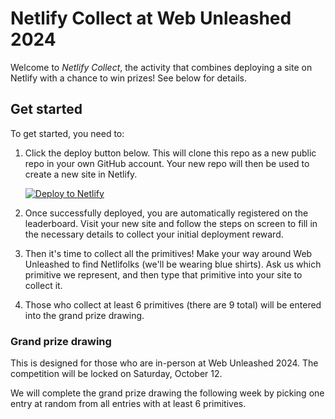 # Netlify Collect at Web Unleashed 2024

Welcome to _Netlify Collect_, the activity that combines deploying a site on Netlify with a chance to win prizes! See below for details.

## Get started

To get started, you need to:

1. Click the deploy button below. This will clone this repo as a new public repo in your own GitHub account. Your new repo will then be used to create a new site in Netlify.

   [![Deploy to Netlify](https://www.netlify.com/img/deploy/button.svg)](https://app.netlify.com/start/deploy?repository=https://github.com/netlify/webu24-netlify-collect)

2. Once successfully deployed, you are automatically registered on the leaderboard. Visit your new site and follow the steps on screen to fill in the necessary details to collect your initial deployment reward.

3. Then it's time to collect all the primitives! Make your way around Web Unleashed to find Netlifolks (we'll be wearing blue shirts). Ask us which primitive we represent, and then type that primitive into your site to collect it.

4. Those who collect at least 6 primitives (there are 9 total) will be entered into the grand prize drawing.

### Grand prize drawing

This is designed for those who are in-person at Web Unleashed 2024. The competition will be locked on Saturday, October 12.

We will complete the grand prize drawing the following week by picking one entry at random from all entries with at least 6 primitives.
